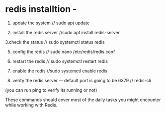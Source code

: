 # redis installtion -
1. update the system
// sudo apt update

3. install the redis server
//sudo apt install redis-server

3.check the status
// sudo systemctl status redis

5. config the redis
// sudo nano /etc/redis/redis.conf
  
7. restart the redis
// sudo systemctl restart redis
         
9. enable the redis
//sudo systemctl enable redis

11. verify the redis server  -- default port is going to be 6379
// redis-cli

(you can run ping to verify its running or not)

      




These commands should cover most of the daily tasks you might encounter while working with Redis.
